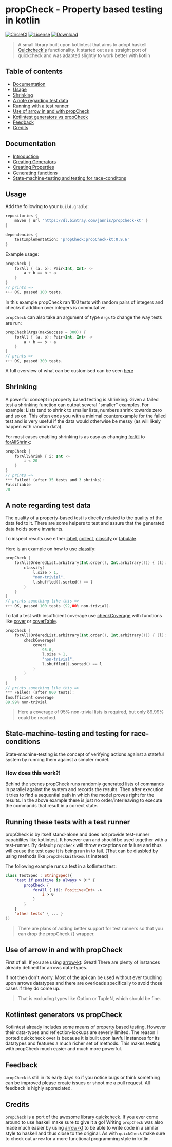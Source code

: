 # propCheck - Property based testing in kotlin

[![CircleCI](https://circleci.com/gh/1Jajen1/propCheck/tree/master.svg?style=svg)](https://circleci.com/gh/1Jajen1/propCheck/tree/master)
[![License](https://img.shields.io/badge/License-BSD%203--Clause-blue.svg)](https://opensource.org/licenses/BSD-3-Clause)
[![Download](https://api.bintray.com/packages/jannis/propCheck-kt/propCheck-kt/images/download.svg) ](https://bintray.com/jannis/propCheck-kt/propCheck-kt/_latestVersion)

> A small library built upon kotlintest that aims to adopt haskell [Quickcheck's](https://github.com/nick8325/quickcheck) functionality.
It started out as a straight port of quickcheck and was adapted slightly to work better with kotlin

## Table of contents

* [Documentation](https://github.com/1Jajen1/propCheck#documentation)
* [Usage](https://github.com/1Jajen1/propCheck#usage)
* [Shrinking](https://github.com/1Jajen1/propCheck#shrinking)
* [A note regarding test data](https://github.com/1Jajen1/propCheck#a-note-regarding-test-data)
* [Running with a test runner](https://github.com/1Jajen1/propCheck#running-these-tests-with-a-test-runner)
* [Use of arrow in and with propCheck](https://github.com/1Jajen1/propCheck#use-of-arrow-in-and-with-propcheck)
* [Kotlintest generators vs propCheck](https://github.com/1Jajen1/propCheck#kotlintest-generators-vs-propcheck)
* [Feedback](https://github.com/1Jajen1/propCheck#feedback)
* [Credits](https://github.com/1Jajen1/propCheck#credits)

## Documentation
* [Introduction](https://github.com/1Jajen1/propCheck/blob/master/docs/Introduction.md)
* [Creating Generators](https://github.com/1Jajen1/propCheck/blob/master/docs/CreatingGenerators.md)
* [Creating Properties](https://github.com/1Jajen1/propCheck/blob/master/docs/CreatingProperties.md)
* [Generating functions](https://github.com/1Jajen1/propCheck/blob/master/docs/GeneratingFunctions.md)
* [State-machine-testing and testing for race-conditons](https://github.com/1Jajen1/propCheck/blob/master/docs/StatemachineTesting.md)
   
## Usage

Add the following to your `build.gradle`:
```groovy
repositories {
    maven { url 'https://dl.bintray.com/jannis/propCheck-kt' }
}

dependencies {
    testImplementation: 'propCheck:propCheck-kt:0.9.6'
}
```

Example usage:
```kotlin
propCheck {
    forAll { (a, b): Pair<Int, Int> ->
        a + b == b + a
    }
}
// prints =>
+++ OK, passed 100 tests.
```

In this example propCheck ran 100 tests with random pairs of integers and checks if addition over integers is commutative.

`propCheck` can also take an argument of type `Args` to change the way tests are run:
```kotlin
propCheck(Args(maxSuccess = 300)) {
    forAll { (a, b): Pair<Int, Int> ->
        a + b == b + a
    }
}
// prints =>
+++ OK, passed 300 tests.
```

A full overview of what can be customised can be seen [here](https://github.com/1Jajen1/propCheck/blob/master/docs/Introduction.md#args)

## Shrinking

A powerful concept in property based testing is shrinking. Given a failed test a shrinking function can output several "smaller" examples.
For example: Lists tend to shrink to smaller lists, numbers shrink towards zero and so on.
This often ends you with a minimal counterexample for the failed test and is very useful if the data would otherwise be messy (as will likely happen with random data).

For most cases enabling shrinking is as easy as changing [forAll](https://github.com/1Jajen1/propCheck/blob/master/docs/CreatingProperties.md#forall) to [forAllShrink](https://github.com/1Jajen1/propCheck/blob/master/docs/CreatingProperties.md#forallshrink):
```kotlin
propCheck { 
    forAllShrink { i: Int ->
        i < 20
    }
}
// prints =>
*** Failed! (after 35 tests and 3 shrinks):
Falsifiable
20
```

## A note regarding test data
The quality of a property-based test is directly related to the quality of the data fed to it. There are some helpers to test and assure that the generated data holds some invariants.

To inspect results use either [label](https://github.com/1Jajen1/propCheck/blob/master/docs/CreatingProperties.md#label), [collect](https://github.com/1Jajen1/propCheck/blob/master/docs/CreatingProperties.md#collect), [classify](https://github.com/1Jajen1/propCheck/blob/master/docs/CreatingProperties.md#classify) or [tabulate](https://github.com/1Jajen1/propCheck/blob/master/docs/CreatingProperties.md#tabulate).

Here is an example on how to use [classify](https://github.com/1Jajen1/propCheck/blob/master/docs/CreatingProperties.md#classify):
```kotlin
propCheck {
    forAll(OrderedList.arbitrary(Int.order(), Int.arbitrary())) { (l): OrderedList<Int> ->
        classify(
            l.size > 1,
            "non-trivial",
            l.shuffled().sorted() == l
        )
    }
}
// prints something like this =>
+++ OK, passed 100 tests (92,00% non-trivial).
```

To fail a test with insufficient coverage use [checkCoverage](https://github.com/1Jajen1/propCheck#checkcoverage) with functions like [cover](https://github.com/1Jajen1/propCheck#cover) or [coverTable](https://github.com/1Jajen1/propCheck/blob/master/docs/CreatingProperties.md#covertable).
```kotlin
propCheck {
    forAll(OrderedList.arbitrary(Int.order(), Int.arbitrary())) { (l): OrderedList<Int> ->
        checkCoverage(
            cover(
                95.0,
                l.size > 1,
                "non-trivial",
                l.shuffled().sorted() == l
            )
        )
    }
}
// prints something like this =>
*** Failed! (after 800 tests):
Insufficient coverage
89,99% non-trivial
```
> Here a coverage of 95% non-trivial lists is required, but only 89.99% could be reached.

## State-machine-testing and testing for race-conditions

State-machine-testing is the concept of verifying actions against a stateful system by running them against a simpler model.

### How does this work?!

Behind the scenes propCheck runs randomly generated lists of commands in parallel against the system and records the results. Then after execution it tries to find a sequential path in which the model proves right for the results. In the above example there is just no order/interleaving to execute the commands that result in a correct state.

## Running these tests with a test runner

propCheck is by itself stand-alone and does not provide test-runner capabilites like kotlintest. It however can and should be used together with a test-runner. By default `propCheck` will throw exceptions on failure and thus will cause the test case it is being run in to fail. (That can be diasbled by using methods like `propCheckWithResult` instead)

The following example runs a test in a kotlintest test:
```kotlin
class TestSpec : StringSpec({
    "test if positive is always > 0!" {
        propCheck {
            forAll { (i): Positive<Int> ->
                i > 0
            }
        }
    }
    "other tests" { ... }
})
```

> There are plans of adding better support for test runners so that you can drop the propCheck {} wrapper.

## Use of arrow in and with propCheck

First of all: If you are using [arrow-kt](https://arrow-kt.io/): Great! There are plenty of instances already defined for arrows data-types.

If not then don't worry. Most of the api can be used without ever touching upon arrows datatypes and there are overloads specifically to avoid those cases if they do come up.
> That is excluding types like Option or TupleN, which should be fine.

## Kotlintest generators vs propCheck
Kotlintest already includes some means of property based testing. However their data-types and reflection-lookups are severly limited. The reason I ported quickcheck over is because it is built upon lawful instances for its datatypes and features a much richer set of methods. This makes testing with propCheck much easier and much more powerful.

## Feedback
`propCheck` is still in its early days so if you notice bugs or think something can be improved please create issues or shoot me a pull request. All feedback is highly appreciated.

## Credits
`propCheck` is a port of the awesome library [quickcheck](https://github.com/nick8325/quickcheck). If you ever come around to use haskell make sure to give it a go!
Writing `propCheck` was also made much easier by using [arrow-kt](https://arrow-kt.io/) to be able to write code in a similar style to haskell and thus close to the original.
As with `quickCheck` make sure to check out `arrow` for a more functional programming style in kotlin.
